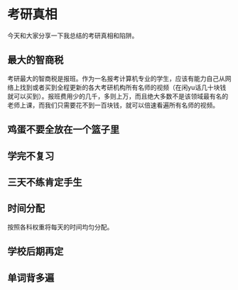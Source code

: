 # 考研真相

今天和大家分享一下我总结的考研真相和陷阱。

## 最大的智商税

考研最大的智商税是报班。作为一名报考计算机专业的学生，应该有能力自己从网络上找到或者买到全程更新的各大考研机构所有名师的视频（在闲yu话几十块钱就可以买到）。报班费用少的几千，多则上万，而且绝大多数不是该领域最有名的老师上课，而我们只需要花不到一百块钱，就可以倍速看遍所有名师的视频。

## 鸡蛋不要全放在一个篮子里



## 学完不复习



## 三天不练肯定手生



## 时间分配

按照各科权重将每天的时间均匀分配。

## 学校后期再定



## 单词背多遍

